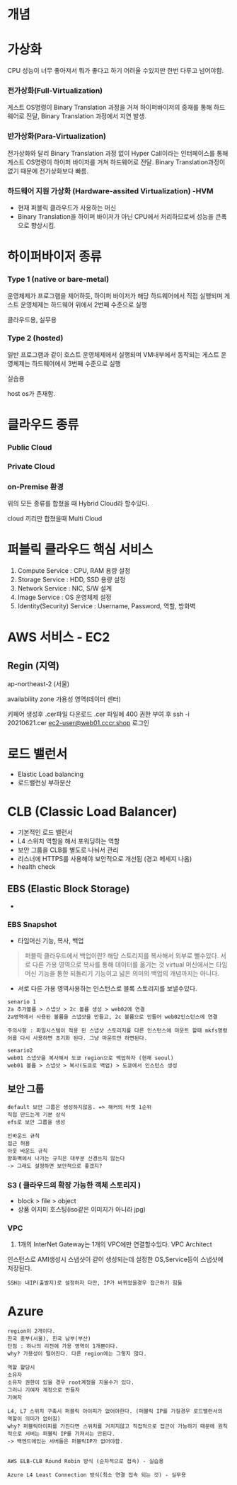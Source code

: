 # 개념


# 가상화
CPU 성능이 너무 좋아져서 뭐가 좋다고 하기 어려울 수있지만 한번 다루고 넘어야함.
### 전가상화(Full-Virtualization)
게스트 OS명령이 Binary Translation 과정을 거쳐 하이퍼바이저의 중재를 통해 하드웨어로 전달, Binary Translation 과정에서 지연 발생.

### 반가상화(Para-Virtualization)
전가상화와 달리 Binary Translation 과정 없이 Hyper Call이라는 인터페이스를 통해 게스트 OS명령이 하이퍼 바이저를 거쳐 하드웨어로 전달.
Binary Translation과정이 없기 때문에 전가상화보다 빠름.

### 하드웨어 지원 가상화 (Hardware-assited Virtualization) -HVM
- 현재 퍼블릭 클라우드가 사용하는 머신
- Binary Translation을 하이퍼 바이저가 아닌 CPU에서 처리하므로써 성능을 큰폭으로 향상시킴.

# 하이퍼바이저 종류
### Type 1 (native or bare-metal)
운영체제가 프로그램을 제어하듯, 하이퍼 바이저가 해당 하드웨어에서 직접 실행되며 게스트 운영체제는 하드웨어 위에서 2번째 수준으로 실행

클라우드용, 실무용
### Type 2 (hosted)
일반 프로그램과 같이 호스트 운영체제에서 실행되며 VM내부에서 동작되는 게스트 운영체제는 하드웨어에서 3번째 수준으로 실행

실습용

host os가 존재함.

# 클라우드 종류

### Public Cloud

### Private Cloud

### on-Premise 환경

위의 모든 종류를 합쳤을 때 Hybrid Cloud라 할수있다.

cloud 끼리만 합쳤을때 Multi Cloud


# 퍼블릭 클라우드 핵심 서비스
1. Compute Service : CPU, RAM 용량 설정
2. Storage Service : HDD, SSD 용량 설정
3. Network Service : NIC, S/W 설계
4. Image Service : OS 운영체제 설정
5. Identity(Security) Service : Username, Password, 역할, 방화벽


# AWS 서비스 - EC2
## Regin (지역)
ap-northeast-2 (서울)

availability zone 가용성 영역(데이터 센터)

키페어 생성후 .cer파일 다운로드
.cer 파일에 400 권한 부여 후
ssh -i 20210621.cer ec2-user@web01.cccr.shop 로그인


# 로드 밸런서
- Elastic Load balancing
- 로드밸런싱 부하분산

# CLB (Classic Load Balancer)
- 기본적인 로드 밸런서
- L4 스위치 역할을 해서 포워딩하는 역할
- 보안 그룹을 CLB를 별도로 나눠서 관리
- 리스너에 HTTPS를 사용해야 보안적으로 개선됨 (경고 메세지 나옴)
- health check


## EBS (Elastic Block Storage)
-

### EBS Snapshot
- 타임머신 기능, 복사, 백업
> 퍼블릭 클라우드에서 백업이란? 해당 스토리지를 복사해서 외부로 뺄수있다. 서로 다른 가용 영역으로 복사를 통해 데이터를 옮기는 것
virtual 머신에서는 타임머신 기능을 통한 되돌리기 기능이고 넗은 의미의 백업의 개념까지는 아니다.

- 서로 다른 가용 영역사용하는 인스턴스로 블록 스토리지를 보낼수있다.
```
senario 1
2a 추가볼륨 > 스냅샷 > 2c 볼륨 생성 > web02에 연결
2a영역에서 사용된 볼륨을 스냅샷을 만들고, 2c 볼륨으로 만들어 web02인스턴스에 연결

주의사항 : 파일시스템이 적용 된 스냅샷 스토리지를 다른 인스턴스에 마운트 할때 mkfs명령어를 다시 사용하면 초기화 된다. 그냥 마운트만 하면된다.
```

```
senario2
web01 스냅샷을 복사해서 도쿄 region으로 백업하자 (현재 seoul)
web01 볼륨 > 스냅샷 > 복사(도쿄로 백업) > 도쿄에서 인스턴스 생성
```


## 보안 그룹
```
default 보안 그룹은 생성하지않음. => 해커의 타켓 1순위
직접 만드는게 기본 상식
efs로 보안 그룹을 생성

인바운드 규칙
접근 허용
아웃 바운드 규칙
방화벽에서 나가는 규칙은 대부분 신경쓰지 않는다
-> 그래도 설정하면 보안적으로 좋겠지?
```



### S3 ( 클라우드의 확장 가능한 객체 스토리지 )
- block > file > object
- 상품 이지미 호스팅(iso같은 이미지가 아니라 jpg)



### VPC
1. 1개의 InterNet Gateway는 1개의 VPC에만 연결할수있다.
VPC Architect
![]()


인스턴스로 AMI생성시 스냅샷이 같이 생성되는데 설정한 OS,Service등이 스냅샷에 저장된다.

```
SSH는 내IP(출발지)로 설정하자 다만, IP가 바뀌었을경우 접근하기 힘듦
```



# Azure
```
region이 2개이다.
한국 중부(서울), 힌국 남부(부산)
단점 : 하나의 리전에 가용 영역이 1개뿐이다.
why? 가용성이 떨어진다. 다른 region에는 그렇지 않다.
```
[](azureregion)

```
역할 할당시
소유자
소유자 권한이 있을 경우 root계정을 지울수가 있다.
그러니 기여자 계정으로 만들자
기여자
```


```
L4, L7 스위치 구축시 퍼블릭 아이피가 없어야한다. (퍼블릭 IP를 가질경우 로드밸런서의 역할이 의미가 없어짐)
why? 퍼블릭아이피를 가진다면 스위치를 거치지않고 직접적으로 접근이 가능하기 때문에 원칙적으로 서버는 퍼블릭 IP를 가져서는 안된다.
-> 백엔드에있는 서버들은 퍼블릭IP가 없어야함.

```


```

AWS ELB-CLB Round Robin 방식 (순차적으로 접속) - 실습용

Azure L4 Least Connection 방식(최소 연결 접속 되는 것) - 실무용

```
